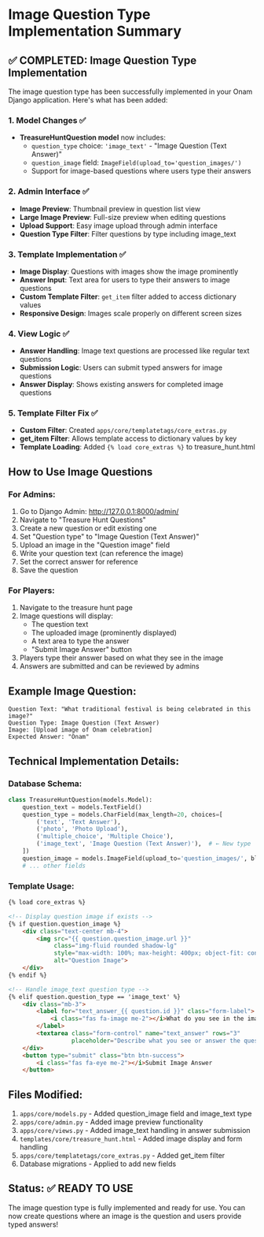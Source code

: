 # Image Question Type Implementation Summary

## ✅ COMPLETED: Image Question Type Implementation

The image question type has been successfully implemented in your Onam Django application. Here's what has been added:

### 1. Model Changes ✅
- **TreasureHuntQuestion model** now includes:
  - `question_type` choice: `'image_text'` - "Image Question (Text Answer)"
  - `question_image` field: `ImageField(upload_to='question_images/')`
  - Support for image-based questions where users type their answers

### 2. Admin Interface ✅
- **Image Preview**: Thumbnail preview in question list view
- **Large Image Preview**: Full-size preview when editing questions
- **Upload Support**: Easy image upload through admin interface
- **Question Type Filter**: Filter questions by type including image_text

### 3. Template Implementation ✅
- **Image Display**: Questions with images show the image prominently
- **Answer Input**: Text area for users to type their answers to image questions
- **Custom Template Filter**: `get_item` filter added to access dictionary values
- **Responsive Design**: Images scale properly on different screen sizes

### 4. View Logic ✅
- **Answer Handling**: Image text questions are processed like regular text questions
- **Submission Logic**: Users can submit typed answers for image questions
- **Answer Display**: Shows existing answers for completed image questions

### 5. Template Filter Fix ✅
- **Custom Filter**: Created `apps/core/templatetags/core_extras.py`
- **get_item Filter**: Allows template access to dictionary values by key
- **Template Loading**: Added `{% load core_extras %}` to treasure_hunt.html

## How to Use Image Questions

### For Admins:
1. Go to Django Admin: http://127.0.0.1:8000/admin/
2. Navigate to "Treasure Hunt Questions"
3. Create a new question or edit existing one
4. Set "Question type" to "Image Question (Text Answer)"
5. Upload an image in the "Question image" field
6. Write your question text (can reference the image)
7. Set the correct answer for reference
8. Save the question

### For Players:
1. Navigate to the treasure hunt page
2. Image questions will display:
   - The question text
   - The uploaded image (prominently displayed)
   - A text area to type the answer
   - "Submit Image Answer" button
3. Players type their answer based on what they see in the image
4. Answers are submitted and can be reviewed by admins

## Example Image Question:
```
Question Text: "What traditional festival is being celebrated in this image?"
Question Type: Image Question (Text Answer)
Image: [Upload image of Onam celebration]
Expected Answer: "Onam"
```

## Technical Implementation Details:

### Database Schema:
```python
class TreasureHuntQuestion(models.Model):
    question_text = models.TextField()
    question_type = models.CharField(max_length=20, choices=[
        ('text', 'Text Answer'),
        ('photo', 'Photo Upload'),
        ('multiple_choice', 'Multiple Choice'),
        ('image_text', 'Image Question (Text Answer)'),  # ← New type
    ])
    question_image = models.ImageField(upload_to='question_images/', blank=True, null=True)  # ← New field
    # ... other fields
```

### Template Usage:
```html
{% load core_extras %}

<!-- Display question image if exists -->
{% if question.question_image %}
    <div class="text-center mb-4">
        <img src="{{ question.question_image.url }}" 
             class="img-fluid rounded shadow-lg" 
             style="max-width: 100%; max-height: 400px; object-fit: contain;"
             alt="Question Image">
    </div>
{% endif %}

<!-- Handle image_text question type -->
{% elif question.question_type == 'image_text' %}
    <div class="mb-3">
        <label for="text_answer_{{ question.id }}" class="form-label">
            <i class="fas fa-image me-2"></i>What do you see in the image above?
        </label>
        <textarea class="form-control" name="text_answer" rows="3" 
                  placeholder="Describe what you see or answer the question based on the image..." required></textarea>
    </div>
    <button type="submit" class="btn btn-success">
        <i class="fas fa-eye me-2"></i>Submit Image Answer
    </button>
```

## Files Modified:
1. `apps/core/models.py` - Added question_image field and image_text type
2. `apps/core/admin.py` - Added image preview functionality
3. `apps/core/views.py` - Added image_text handling in answer submission
4. `templates/core/treasure_hunt.html` - Added image display and form handling
5. `apps/core/templatetags/core_extras.py` - Added get_item filter
6. Database migrations - Applied to add new fields

## Status: ✅ READY TO USE
The image question type is fully implemented and ready for use. You can now create questions where an image is the question and users provide typed answers!
